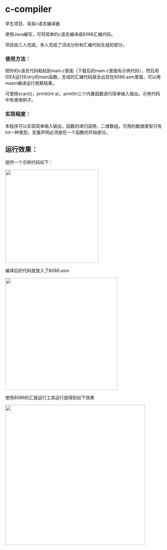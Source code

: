 # c-compiler
学生项目，简易c语言编译器

使用Java编写，可将简单的c语言编译成8086汇编代码。

项目由三人完成，本人完成了词法分析和汇编代码生成的部分。

### 使用方法：
把你的c语言代码粘贴到main.c里面（下载后的main.c里面有示例代码），然后用IDEA运行Entry的main函数，生成的汇编代码就会出现在8086.asm里面，可以用masm编译运行观察结果。

可使用scani()，printi(int a)，printlln三个内置函数进行简单输入输出，示例代码中有使用例子。
### 实现程度：
本程序可以实现简单输入输出，函数的递归调用，二维数组。可用的数据类型只有int一种类型。变量声明必须放在一个函数的开始部分。
## 运行效果：
提供一个示例代码如下：

<image src="https://github.com/lotsofone/image-repository/blob/master/c-compiler/1.png" width="300" height="auto"></image>

编译后的代码就放入了8086.asm

<image src="https://github.com/lotsofone/image-repository/blob/master/c-compiler/2.png" width="360" height="auto"></image>

使用8086的汇报运行工具运行就得到如下效果

<image src="https://github.com/lotsofone/image-repository/blob/master/c-compiler/3.png" width="450" height="auto"></image>
